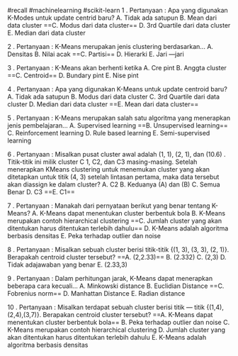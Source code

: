 #recall #machinelearning #scikit-learn
1 . Pertanyaan :
Apa yang digunakan K-Modes untuk update centrid baru?
A. Tidak ada satupun
B. Mean dari data cluster
==C. Modus dari data cluster==
D. 3rd Quartile dari data cluster
E. Median dari data cluster

2 . Pertanyaan :
K-Means merupakan jenis clustering berdasarkan...
A. Densitas
B. Nilai acak
==C. Partisi==
D. Hierarki
E. Jari —jari

3 . Pertanyaan :
K-Means akan berhenti ketika
A. Cre pint
B. Anggta cluster
==C. Centroid==
D. Bundary pint
E. Nise pint

4 . Pertanyaan :
Apa yang digunakan K-Means untuk update centroid baru?
A. Tidak ada satupun
B. Modus dari data cluster
C. 3rd Quartile dari data cluster
D. Median dari data cluster
==E. Mean dari data cluster==

5 . Pertanyaan :
K-Means merupakan salah satu algoritma yang menerapkan jenis pembelajaran...
A. Supervised learning
==B. Unsupervised learning==
C. Reinforcement learning
D. Rule based learning
E. Semi-supervised learning

6 . Pertanyaan :
Misalkan pusat cluster awal adalah (1, 1), (2, 1), dan (10.6) . Titik-titik ini milik cluster
C 1, C2, dan C3 masing-masing. Setelah menerapkan KMeans clustering untuk
menemukan cluster yang akan ditetapkan untuk titik (4, 3) setelah lintasan pertama,
maka data tersebut akan diassign ke dalam cluster?
A. C2
B. Keduanya (A) dan (B)
C. Semua Benar
D. C3
==E. C1==

7 . Pertanyaan :
Manakah dari pernyataan berikut yang benar tentang K-Means?
A. K-Means dapat menentukan cluster berbentuk bola
B. K-Means merupakan contoh hierarchical clustering
==C. Jumlah cluster yang akan ditentukan harus ditentukan terlebih dahulu==
D. K-Means adalah algoritma berbasis densitas
E. Peka terhadap outlier dan noise

8 . Pertanyaan :
Misalkan sebuah cluster berisi titik-titik {(1, 3), (3, 3), (2, 1)}. Berapakah centroid
cluster tersebut?
==A. (2,2.33)==
B. (2.332)
C. (2,3)
D. Tidak adajawaban yang benar
E. (2.33,3)

9 . Pertanyaan :
Dalam perhitungan jarak, K-Means dapat menerapkan beberapa cara kecuali...
A. Minkowski distance
B. Euclidian Distance
==C. Fobrenius norm==
D. Manhattan Distance
E. Radian distance

10 . Pertanyaan :
Misalkan terdapat sebuah cluster berisi titik — titik {(1,4),(2,4),(3,7)}. Berapakan
centroid cluster tersebut?
==A. K-Means dapat menentukan cluster berbentuk bola==
B. Peka terhadap outlier dan noise
C. K-Means merupakan contoh hierarchical clustering
D. Jumlah cluster yang akan ditentukan harus ditentukan terlebih dahulu
E. K-Means adalah algoritma berbasis densitas

